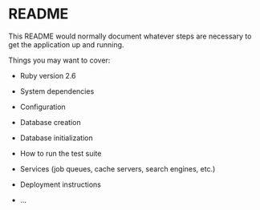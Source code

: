 # README

This README would normally document whatever steps are necessary to get the
application up and running.

Things you may want to cover:

- Ruby version
2.6
- System dependencies

- Configuration

- Database creation

- Database initialization

- How to run the test suite

- Services (job queues, cache servers, search engines, etc.)

- Deployment instructions

- ...
